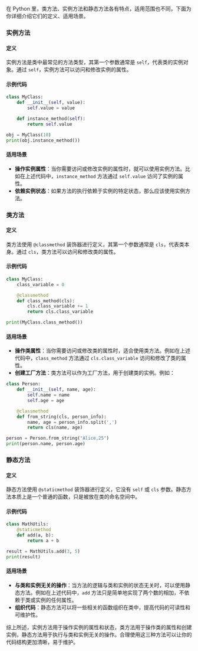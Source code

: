 在 Python 里，类方法、实例方法和静态方法各有特点，适用范围也不同，下面为你详细介绍它们的定义、适用场景。

### 实例方法

#### 定义

实例方法是类中最常见的方法类型，其第一个参数通常是 `self`，代表类的实例对象。通过 `self`，实例方法可以访问和修改实例的属性。

#### 示例代码

```python
class MyClass:
    def __init__(self, value):
        self.value = value

    def instance_method(self):
        return self.value

obj = MyClass(10)
print(obj.instance_method())
```

#### 适用场景

- **操作实例属性**：当你需要访问或修改实例的属性时，就可以使用实例方法。比如在上述代码中，`instance_method` 方法通过 `self.value` 访问了实例的属性。
- **依赖实例状态**：如果方法的执行依赖于实例的特定状态，那么应该使用实例方法。

### 类方法

#### 定义

类方法使用 `@classmethod` 装饰器进行定义，其第一个参数通常是 `cls`，代表类本身。通过 `cls`，类方法可以访问和修改类的属性。

#### 示例代码

```python
class MyClass:
    class_variable = 0

    @classmethod
    def class_method(cls):
        cls.class_variable += 1
        return cls.class_variable

print(MyClass.class_method())
```

#### 适用场景

- **操作类属性**：当你需要访问或修改类的属性时，适合使用类方法。例如在上述代码中，`class_method` 方法通过 `cls.class_variable` 访问和修改了类的属性。
- **创建工厂方法**：类方法可以作为工厂方法，用于创建类的实例。例如：

```python
class Person:
    def __init__(self, name, age):
        self.name = name
        self.age = age

    @classmethod
    def from_string(cls, person_info):
        name, age = person_info.split(',')
        return cls(name, age)

person = Person.from_string("Alice,25")
print(person.name, person.age)
```

### 静态方法

#### 定义

静态方法使用 `@staticmethod` 装饰器进行定义，它没有 `self` 或 `cls` 参数。静态方法本质上是一个普通的函数，只是被放在类的命名空间中。

#### 示例代码

```python
class MathUtils:
    @staticmethod
    def add(a, b):
        return a + b

result = MathUtils.add(3, 5)
print(result)
```

#### 适用场景

- **与类和实例无关的操作**：当方法的逻辑与类和实例的状态无关时，可以使用静态方法。例如在上述代码中，`add` 方法只是简单地实现了两个数的相加，不依赖于类或实例的任何属性。
- **组织代码**：静态方法可以将一些相关的函数组织在类中，提高代码的可读性和可维护性。

综上所述，实例方法用于操作实例的属性和状态，类方法用于操作类的属性和创建实例，静态方法用于执行与类和实例无关的操作。合理使用这三种方法可以让你的代码结构更加清晰，易于维护。